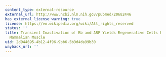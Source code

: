 ```yaml
---
content_type: external-resource
external_url: http://www.ncbi.nlm.nih.gov/pubmed/20682446
has_external_license_warning: true
license: https://en.wikipedia.org/wiki/All_rights_reserved
status: ''
title: Transient Inactivation of Rb and ARF Yields Regenerative Cells From Postmitotic
  Mammalian Muscle
uid: 2d944695-4b12-4f96-9bb6-5b3d4da99b30
wayback_url: ''
---
```

